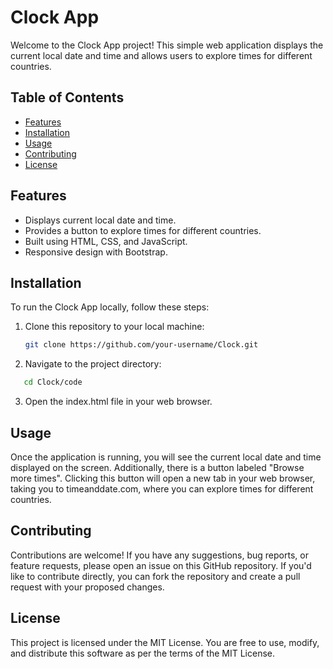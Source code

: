 # Clock App

Welcome to the Clock App project! This simple web application displays the current local date and time and allows users to explore times for different countries.

## Table of Contents

- [Features](#features)
- [Installation](#installation)
- [Usage](#usage)
- [Contributing](#contributing)
- [License](#license)

## Features

- Displays current local date and time.
- Provides a button to explore times for different countries.
- Built using HTML, CSS, and JavaScript.
- Responsive design with Bootstrap.

## Installation

To run the Clock App locally, follow these steps:

1. Clone this repository to your local machine:

   ```bash
   git clone https://github.com/your-username/Clock.git
   ```
   
2. Navigate to the project directory:

```bash
   cd Clock/code
```

3. Open the index.html file in your web browser.

## Usage

Once the application is running, you will see the current local date and time displayed on the screen. Additionally, there is a button labeled "Browse more times". Clicking this button will open a new tab in your web browser, taking you to timeanddate.com, where you can explore times for different countries.

## Contributing

Contributions are welcome! If you have any suggestions, bug reports, or feature requests, please open an issue on this GitHub repository. If you'd like to contribute directly, you can fork the repository and create a pull request with your proposed changes.

## License

This project is licensed under the MIT License. You are free to use, modify, and distribute this software as per the terms of the MIT License.
